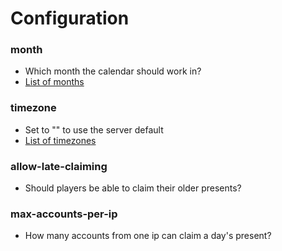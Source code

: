 # Configuration

### month

* Which month the calendar should work in?
* [List of months](https://docs.oracle.com/javase/8/docs/api/java/time/Month.html)

### timezone

* Set to "" to use the server default
* [List of timezones](https://docs.oracle.com/middleware/1221/wcs/tag-ref/MISC/TimeZones.html)

### allow-late-claiming

* Should players be able to claim their older presents?

### max-accounts-per-ip

* How many accounts from one ip can claim a day's present?